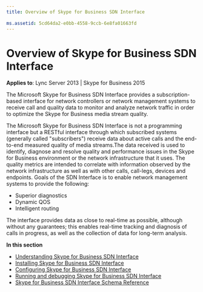 ```yaml
---
title: Overview of Skype for Business SDN Interface
 
ms.assetid: 5cd64da2-e0bb-4558-9ccb-6e8fa01663fd
---
```



# Overview of Skype for Business SDN Interface

**Applies to**: Lync Server 2013 | Skype for Business 2015

The Microsoft Skype for Business SDN Interface provides a subscription-based interface for network controllers or network management systems to receive call and quality data to monitor and analyze network traffic in order to optimize the Skype for Business media stream quality.

The Microsoft Skype for Business SDN Interface is not a programming interface but a RESTful interface through which subscribed systems (generally called "subscribers") receive data about active calls and the end-to-end measured quality of media streams.The data received is used to identify, diagnose and resolve quality and performance issues in the Skype for Business environment or the network infrastructure that it uses. The quality metrics are intended to correlate with information observed by the network infrastructure as well as with other calls, call-legs, devices and endpoints. Goals of the SDN Interface is to enable network management systems to provide the following:

- Superior diagnostics 
- Dynamic QOS
- Intelligent routing
    
The interface provides data as close to real-time as possible, although without any guarantees; this enables real-time tracking and diagnosis of calls in progress, as well as the collection of data for long-term analysis. 

**In this section**

-  [Understanding Skype for Business SDN Interface](understanding-sdn-interface.md) 
-  [Installing Skype for Business SDN Interface](installing-sdn-interface.md)  
-  [Configuring Skype for Business SDN Interface](configuring-sdn-interface.md) 
-  [Running and debugging Skype for Business SDN Interface](running-and-debugging-sdn-interface.md) 
-  [Skype for Business SDN Interface Schema Reference](skype-for-business-sdn-interface-schema-reference.md)
    
  

